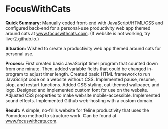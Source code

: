 # FocusWithCats

**Quick Summary:** Manually coded front-end with JavaScript/HTML/CSS and configured back-end for a personal-use productivity web app themed around cats at www.focuswithcats.com. (If website is not working, try liver2.github.io.)

**Situation:** Wished to create a productivity web app themed around cats for personal use.

**Process:** First created basic JavaScript timer program that counted down from one minute. Then, added variable fields that could be changed in-program to adjust timer length. Created basic HTML framework to run JavaScript code on a website without CSS. Implemented pause, resume, stop, and restart functions. Added CSS styling, cat-themed wallpaper, and logo. Designed and implemented custom font for use on the website. Adjusted CSS properties to make website mobile-accessible. Implemented sound effects. Implemented Github web-hosting with a custom domain.

**Result:** A simple, no-frills website for feline productivity that uses the Pomodoro method to structure work. Can be found at www.focuswithcats.com.
